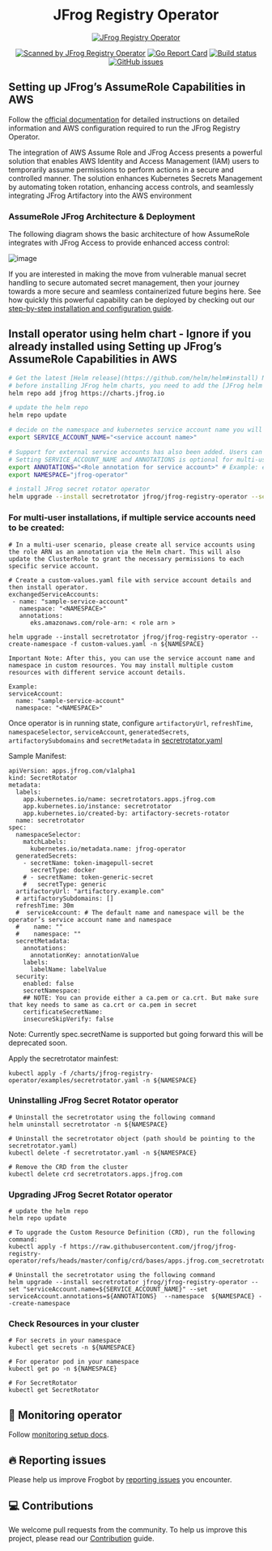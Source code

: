 
<div align="center">

# JFrog Registry Operator

[![JFrog Registry Operator](config/images/frogbot-intro.png)](#readme)

[![Scanned by JFrog Registry Operator](config/images/frogbot-badge.png)](https://github.com/jfrog/jfrog-registry-operator#readme)
[![Go Report Card](https://goreportcard.com/badge/github.com/jfrog/jfrog-registry-operator)](https://goreportcard.com/report/github.com/jfrog/jfrog-registry-operator)
[![Build status](https://github.com/jfrog/jfrog-registry-operator/actions/workflows/test.yml/badge.svg?branch=master)](https://github.com/jfrog/jfrog-registry-operator/actions/workflows/test.yml?branch=master)
[![GitHub issues](https://img.shields.io/github/issues/jfrog/jfrog-registry-operator)](https://github.com/jfrog/jfrog-registry-operator/issues)

</div>

## Setting up JFrog’s AssumeRole Capabilities in AWS

Follow the [official documentation](https://jfrog.com/help/r/jfrog-installation-setup-documentation/passwordless-access-for-amazon-eks) for detailed instructions on detailed information and AWS configuration required to run the JFrog Registry Operator.

The integration of AWS Assume Role and JFrog Access presents a powerful solution that enables AWS Identity and Access Management  (IAM) users to temporarily assume permissions to perform actions in a secure and controlled manner. The solution enhances Kubernetes Secrets Management by automating token rotation, enhancing access controls, and seamlessly integrating JFrog Artifactory into the AWS environment

### AssumeRole JFrog Architecture & Deployment

The following diagram shows the basic architecture of how AssumeRole integrates with JFrog Access to provide enhanced access control:

![image](./config/images/secretrotator.png)

If you are interested in making the move from vulnerable manual secret handling to secure automated secret management, then your journey towards a more secure and seamless containerized future begins here. See how quickly this powerful capability can be deployed by checking out our [step-by-step installation and configuration guide](https://jfrog.com/help/r/jfrog-installation-setup-documentation/passwordless-access-for-amazon-eks).

## Install operator using helm chart - Ignore if you already installed using Setting up JFrog’s AssumeRole Capabilities in AWS

```bash
# Get the latest [Helm release](https://github.com/helm/helm#install) Note: (only V3 is supported)
# before installing JFrog helm charts, you need to add the [JFrog helm repository](https://charts.jfrog.io) to your helm client.
helm repo add jfrog https://charts.jfrog.io

# update the helm repo
helm repo update

# decide on the namespace and kubernetes service account name you will want to create
export SERVICE_ACCOUNT_NAME="<service account name>"

# Support for external service accounts has also been added. Users can now utilize an external service account; for this, follow the multi-user installation details relevant to external service accounts.
# Setting SERVICE_ACCOUNT_NAME and ANNOTATIONS is optional for multi-user installations, available from release version 2.1.x.
export ANNOTATIONS="<Role annotation for service account>" # Example: eks.amazonaws.com/role-arn: arn:aws:iam::000000000000:role/jfrog-operator-role
export NAMESPACE="jfrog-operator"

# install JFrog secret rotator operator
helm upgrade --install secretrotator jfrog/jfrog-registry-operator --set "serviceAccount.name=${SERVICE_ACCOUNT_NAME}" --set serviceAccount.annotations=${ANNOTATIONS}  --namespace  ${NAMESPACE} --create-namespace
```

### For multi-user installations, if multiple service accounts need to be created:
```
# In a multi-user scenario, please create all service accounts using the role ARN as an annotation via the Helm chart. This will also update the ClusterRole to grant the necessary permissions to each specific service account.

# Create a custom-values.yaml file with service account details and then install operator.
exchangedServiceAccounts:
 - name: "sample-service-account"
   namespace: "<NAMESPACE>"
   annotations:
      eks.amazonaws.com/role-arn: < role arn >

helm upgrade --install secretrotator jfrog/jfrog-registry-operator --create-namespace -f custom-values.yaml -n ${NAMESPACE}

Important Note: After this, you can use the service account name and namespace in custom resources. You may install multiple custom resources with different service account details.

Example:
serviceAccount:
  name: "sample-service-account"
  namespace: "<NAMESPACE>"
```

Once operator is in running state, configure `artifactoryUrl`, `refreshTime`, `namespaceSelector`, `serviceAccount`, `generatedSecrets`, `artifactorySubdomains` and `secretMetadata` in [secretrotator.yaml](https://github.com/jfrog/jfrog-registry-operator/blob/master/charts/jfrog-registry-operator/examples/secretrotator.yaml)

Sample Manifest:

```
apiVersion: apps.jfrog.com/v1alpha1
kind: SecretRotator
metadata:
  labels:
    app.kubernetes.io/name: secretrotators.apps.jfrog.com
    app.kubernetes.io/instance: secretrotator
    app.kubernetes.io/created-by: artifactory-secrets-rotator
  name: secretrotator
spec:
  namespaceSelector:
    matchLabels:
      kubernetes.io/metadata.name: jfrog-operator
  generatedSecrets:
    - secretName: token-imagepull-secret
      secretType: docker
    # - secretName: token-generic-secret
    #   secretType: generic
  artifactoryUrl: "artifactory.example.com"
  # artifactorySubdomains: []
  refreshTime: 30m
  #  serviceAccount: # The default name and namespace will be the operator’s service account name and namespace
  #    name: ""
  #    namespace: ""
  secretMetadata:
    annotations:
      annotationKey: annotationValue
    labels:
      labelName: labelValue
  security:
    enabled: false
    secretNamespace:
    ## NOTE: You can provide either a ca.pem or ca.crt. But make sure that key needs to same as ca.crt or ca.pem in secret
    certificateSecretName:
    insecureSkipVerify: false
```
Note: Currently spec.secretName is supported but going forward this will be deprecated soon.

Apply the secretrotator mainfest:

```
kubectl apply -f /charts/jfrog-registry-operator/examples/secretrotator.yaml -n ${NAMESPACE}
```

### Uninstalling JFrog Secret Rotator operator

```shell
# Uninstall the secretrotator using the following command
helm uninstall secretrotator -n ${NAMESPACE}

# Uninstall the secretrotator object (path should be pointing to the secretrotator.yaml)
kubectl delete -f secretrotator.yaml -n ${NAMESPACE}

# Remove the CRD from the cluster
kubectl delete crd secretrotators.apps.jfrog.com
```

### Upgrading JFrog Secret Rotator operator

```shell
# update the helm repo
helm repo update

# To upgrade the Custom Resource Definition (CRD), run the following command:
kubectl apply -f https://raw.githubusercontent.com/jfrog/jfrog-registry-operator/refs/heads/master/config/crd/bases/apps.jfrog.com_secretrotators.yaml

# Uninstall the secretrotator using the following command
helm upgrade --install secretrotator jfrog/jfrog-registry-operator --set "serviceAccount.name=${SERVICE_ACCOUNT_NAME}" --set serviceAccount.annotations=${ANNOTATIONS}  --namespace  ${NAMESPACE} --create-namespace
```

### Check Resources in your cluster

```shell
# For secrets in your namespace
kubectl get secrets -n ${NAMESPACE}

# For operator pod in your namespace
kubectl get po -n ${NAMESPACE}

# For SecretRotator
kubectl get SecretRotator
```

## 🤖 Monitoring operator

Follow [monitoring setup docs](./config/monitoring/).

## 🔥 Reporting issues

Please help us improve Frogbot by [reporting issues](https://github.com/jfrog/jfrog-registry-operator/issues/new/choose) you encounter.

<div id="contributions"></div>

## 💻 Contributions

We welcome pull requests from the community. To help us improve this project, please read our [Contribution](./CONTRIBUTING.md#-guidelines) guide.

